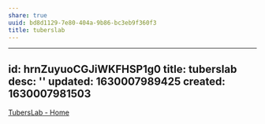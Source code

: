 ```yaml
---
share: true
uuid: bd8d1129-7e80-404a-9b86-bc3eb9f360f3
title: tuberslab
---
```

---
id: hrnZuyuoCGJiWKFHSP1g0
title: tuberslab
desc: ''
updated: 1630007989425
created: 1630007981503
---

[TubersLab - Home](https://www.tuberslab.com/)
